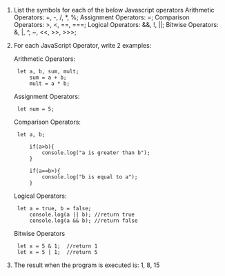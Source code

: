 1. List the symbols for each of the below Javascript operators
	Arithmetic Operators: +, -, /, *,  %;
	Assignment Operators: =;
	Comparison Operators: >, <, ==, ===;
	Logical Operators: &&, !, ||;
	Bitwise Operators: &, |, ^, ~, <<, >>, >>>;

2. For each JavaScript Operator, write 2 examples:

	Arithmetic Operators:
	
		let a, b, sum, mult;
			sum = a + b;
			mult = a * b;

	Assignment Operators:

		let num = 5;

	Comparison Operators:

		let a, b;

			if(a>b){
				console.log("a is greater than b");
			}

			if(a==b>){
				console.log("b is equal to a");
			}

	Logical Operators:

		let a = true, b = false;
			console.log(a || b); //return true
			console.log(a && b); //return false

	Bitwise Operators

		let x = 5 & 1;  //return 1
		let x = 5 | 1;  //return 5


4. The result when the program is executed is:
	1, 8, 15